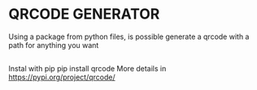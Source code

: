 # QRCODE GENERATOR
Using a package from python files, is possible generate a qrcode with a path for anything you want
## 
Instal with pip 
    pip install qrcode
More details in https://pypi.org/project/qrcode/